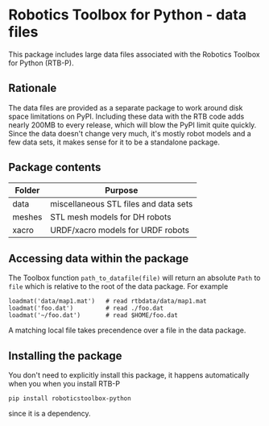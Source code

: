 # Robotics Toolbox for Python - data files

This package includes large data files associated with the Robotics Toolbox for Python (RTB-P).

## Rationale

The data files are provided as a separate package to work around disk space limitations on PyPI.  Including these data with the RTB code adds nearly 200MB to every release, which will blow the PyPI limit quite quickly.  
Since the data doesn't change very much, it's mostly robot models and a few data sets, it makes sense for it to be a standalone package.

## Package contents

| Folder | Purpose                        |
| ------ | ------------------------------ |
| data   | miscellaneous STL files and data sets |
| meshes | STL mesh models for DH robots         |
| xacro  | URDF/xacro models for URDF robots     |      

## Accessing data within the package

The Toolbox function `path_to_datafile(file)` will return an absolute
`Path` to `file` which is relative to the root of the data package.  For example

```
loadmat('data/map1.mat')   # read rtbdata/data/map1.mat
loadmat('foo.dat')         # read ./foo.dat
loadmat('~/foo.dat')       # read $HOME/foo.dat
```

A matching local file takes precendence over a file in the data package.

## Installing the package

You don't need to explicitly install this package, it happens automatically when you when you install RTB-P

```
pip install roboticstoolbox-python
```
since it is a dependency.
